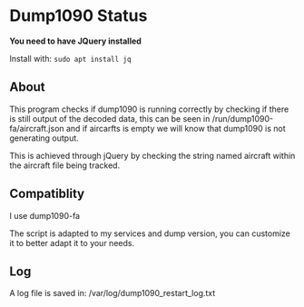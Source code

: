 # Dump1090 Status

**You need to have JQuery installed**

Install with: ```sudo apt install jq```

## About

This program checks if dump1090 is running correctly by checking if there is still output of the decoded data, this can be seen in /run/dump1090-fa/aircraft.json and if aircarfts is empty we will know that dump1090 is not generating output.

This is achieved through jQuery by checking the string named aircraft within the aircraft file being tracked.

## Compatiblity

I use dump1090-fa

The script is adapted to my services and dump version, you can customize it to better adapt it to your needs.

## Log

A log file is saved in: /var/log/dump1090_restart_log.txt
